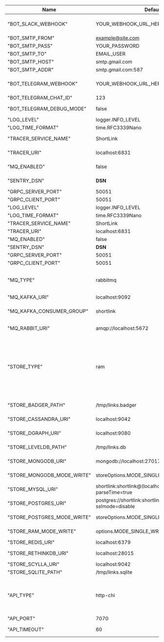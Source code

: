 <!---
File generated by cli. DO NOT EDIT.
-->

|Name | Default Value | Description |
|---|---|---|
| "BOT_SLACK_WEBHOOK" | YOUR_WEBHOOK_URL_HERE | Your webhook URL |
| "BOT_SMTP_FROM" | example@site.com |  |
| "BOT_SMTP_PASS" | YOUR_PASSWORD |  |
| "BOT_SMTP_TO" | EMAIL_USER |  |
| "BOT_SMTP_HOST" | smtp.gmail.com |  |
| "BOT_SMTP_ADDR" | smtp.gmail.com:587 |  |
| "BOT_TELEGRAM_WEBHOOK" | YOUR_WEBHOOK_URL_HERE | Your webhook URL |
| "BOT_TELEGRAM_CHAT_ID" | 123 | Your chat ID |
| "BOT_TELEGRAM_DEBUG_MODE" | false | Debug mode |
| "LOG_LEVEL" | logger.INFO_LEVEL |  |
| "LOG_TIME_FORMAT" | time.RFC3339Nano |  |
| "TRACER_SERVICE_NAME" | ShortLink | Service Name |
| "TRACER_URI" | localhost:6831 | Tracing addr:host |
| "MQ_ENABLED" | false | Enabled MQ-service |
| "SENTRY_DSN" | __DSN__ | key for sentry |
| "GRPC_SERVER_PORT" | 50051 | gRPC port |
| "GRPC_CLIENT_PORT" | 50051 | gRPC port |
| "LOG_LEVEL" | logger.INFO_LEVEL |  |
| "LOG_TIME_FORMAT" | time.RFC3339Nano |  |
| "TRACER_SERVICE_NAME" | ShortLink |  |
| "TRACER_URI" | localhost:6831 |  |
| "MQ_ENABLED" | false |  |
| "SENTRY_DSN" | __DSN__ |  |
| "GRPC_SERVER_PORT" | 50051 |  |
| "GRPC_CLIENT_PORT" | 50051 |  |
| "MQ_TYPE" | rabbitmq | Select: kafka, rabbitmq, nats |
| "MQ_KAFKA_URI" | localhost:9092 | Kafka URI |
| "MQ_KAFKA_CONSUMER_GROUP" | shortlink | Kafka consumer group |
| "MQ_RABBIT_URI" | amqp://localhost:5672 | RabbitMQ URI |
| "STORE_TYPE" | ram | Select: postgres, mongo, mysql, redis, dgraph, sqlite, leveldb, badger, ram, scylla, cassandra |
| "STORE_BADGER_PATH" | /tmp/links.badger | Badger path to file |
| "STORE_CASSANDRA_URI" | localhost:9042 | Cassandra URI |
| "STORE_DGRAPH_URI" | localhost:9080 | DGRAPH URI |
| "STORE_LEVELDB_PATH" | /tmp/links.db | LevelDB path to file |
| "STORE_MONGODB_URI" | mongodb://localhost:27017/shortlink | MongoDB URI |
| "STORE_MONGODB_MODE_WRITE" | storeOptions.MODE_SINGLE_WRITE | mode write to store |
| "STORE_MYSQL_URI" | shortlink:shortlink@(localhost:3306)/shortlink?parseTime=true | MySQL URI |
| "STORE_POSTGRES_URI" | postgres://shortlink:shortlink@localhost:5435/shortlink?sslmode=disable | Postgres URI |
| "STORE_POSTGRES_MODE_WRITE" | storeOptions.MODE_SINGLE_WRITE | mode write to store |
| "STORE_RAM_MODE_WRITE" | options.MODE_SINGLE_WRITE | mode write to store |
| "STORE_REDIS_URI" | localhost:6379 | Redis URI |
| "STORE_RETHINKDB_URI" | localhost:28015 | RethinkDB URI |
| "STORE_SCYLLA_URI" | localhost:9042 | Scylla URI |
| "STORE_SQLITE_PATH" | /tmp/links.sqlite | SQLite URI |
| "API_TYPE" | http-chi | Select: http-chi, gRPC-web, graphql, cloudevents, go-kit |
| "API_PORT" | 7070 | API port |
| "API_TIMEOUT" | 60 | Request Timeout |
